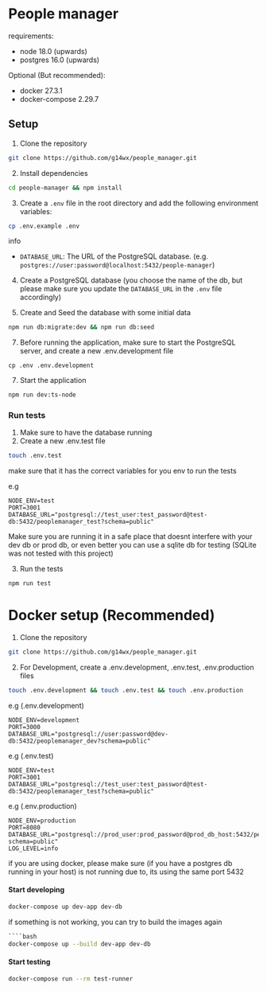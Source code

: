 # People manager

requirements:
- node 18.0 (upwards)
- postgres 16.0 (upwards)

Optional (But recommended):
- docker 27.3.1
- docker-compose 2.29.7

## Setup
1. Clone the repository
```bash
git clone https://github.com/g14wx/people_manager.git
```
2. Install dependencies
```bash
cd people-manager && npm install
```
3. Create a `.env` file in the root directory and add the following environment variables:
```bash
cp .env.example .env
```
info
- `DATABASE_URL`: The URL of the PostgreSQL database. (e.g. `postgres://user:password@localhost:5432/people-manager`)

4. Create a PostgreSQL database (you choose the name of the db, but please make sure you update the `DATABASE_URL` in the `.env` file accordingly)

6. Create and Seed the database with some initial data
```bash
npm run db:migrate:dev && npm run db:seed
```
7. Before running the application, make sure to start the PostgreSQL server, and create a new .env.development file

```shell
cp .env .env.development
````
7. Start the application
```bash
npm run dev:ts-node
```

### Run tests
1. Make sure to have the database running
2. Create a new .env.test file
```bash
touch .env.test
```
make sure that it has the correct variables for you env to run the tests

e.g

````dotenv
NODE_ENV=test
PORT=3001
DATABASE_URL="postgresql://test_user:test_password@test-db:5432/peoplemanager_test?schema=public"
````
Make sure you are running it in a safe place that doesnt interfere with your dev db or prod db, or even better you can use a sqlite db for testing (SQLite was not tested with this project)

3. Run the tests
```bash
npm run test
```


# Docker setup (Recommended) 

1. Clone the repository
```bash
git clone https://github.com/g14wx/people_manager.git
```
2. For Development, create a .env.development, .env.test, .env.production files
```bash
touch .env.development && touch .env.test && touch .env.production
```

e.g (.env.development)
```dotenv
NODE_ENV=development
PORT=3000
DATABASE_URL="postgresql://user:password@dev-db:5432/peoplemanager_dev?schema=public"
```

e.g (.env.test)
```dotenv
NODE_ENV=test
PORT=3001
DATABASE_URL="postgresql://test_user:test_password@test-db:5432/peoplemanager_test?schema=public"
```

e.g (.env.production)
```dotenv
NODE_ENV=production
PORT=8080
DATABASE_URL="postgresql://prod_user:prod_password@prod_db_host:5432/peoplemanager?schema=public"
LOG_LEVEL=info
```

if you are using docker, please make sure (if you have a postgres db running in your host) is not running due to, its using the same port 5432

#### Start developing
```bash
docker-compose up dev-app dev-db
```
if something is not working, you can try to build the images again
```bash
````bash
docker-compose up --build dev-app dev-db
````

#### Start testing 
```bash
docker-compose run --rm test-runner
```
